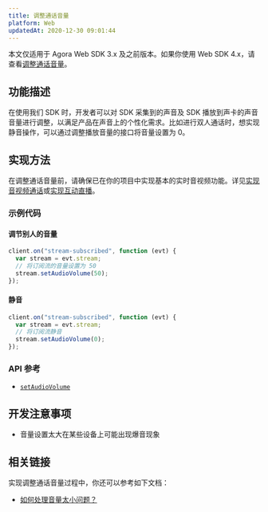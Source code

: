 ```yaml
---
title: 调整通话音量
platform: Web
updatedAt: 2020-12-30 09:01:44
---
```


<div class="alert note">本文仅适用于 Agora Web SDK 3.x 及之前版本。如果你使用 Web SDK 4.x，请查看<a href="./volume_web_ng?platform=Web">调整通话音量</a>。</div>

## 功能描述

在使用我们 SDK 时，开发者可以对 SDK 采集到的声音及 SDK 播放到声卡的声音音量进行调整，以满足产品在声音上的个性化需求。比如进行双人通话时，想实现静音操作，可以通过调整播放音量的接口将音量设置为 0。

## 实现方法

在调整通话音量前，请确保已在你的项目中实现基本的实时音视频功能。详见[实现音视频通话](start_call_web)或[实现互动直播](start_live_web)。

### 示例代码

#### 调节别人的音量

```javascript
client.on("stream-subscribed", function (evt) {
  var stream = evt.stream;
  // 将订阅流的音量设置为 50
  stream.setAudioVolume(50);
});
```

#### 静音

```javascript
client.on("stream-subscribed", function (evt) {
  var stream = evt.stream;
  // 将订阅流静音
  stream.setAudioVolume(0);
});
```

### API 参考

- [`setAudioVolume`](./API%20Reference/web/interfaces/agorartc.stream.html#setaudiovolume)

## 开发注意事项

- 音量设置太大在某些设备上可能出现爆音现象

## 相关链接

实现调整通话音量过程中，你还可以参考如下文档：

- [如何处理音量太小问题？](https://docs.agora.io/cn/faq/audio_low)

